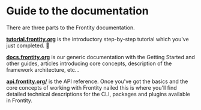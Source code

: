 # Guide to the documentation

There are three parts to the Frontity documentation.

**[tutorial.frontity.org](https://tutorial.frontity.org/)** is the introductory step-by-step tutorial which you've just completed. 🙌

**[docs.frontity.org](https://docs.frontity.org/)** is our generic documentation with the Getting Started and other guides, articles introducing core concepts, description of the framework architecture, etc...

**[api.frontity.org/](https://api.frontity.org/)** is the API reference. Once you've got the basics and the core concepts of working with Frontity nailed this is where you'll find detailed technical descriptions for the CLI, packages and plugins available in Frontity.

